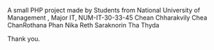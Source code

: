 A small PHP project made by Students from National University of Management , Major IT, NUM-IT-30-33-45
Chean Chharakvily
Chea ChanRothana
Phan Nika
Reth Saraknorin
Tha Thyda

Thank you.
